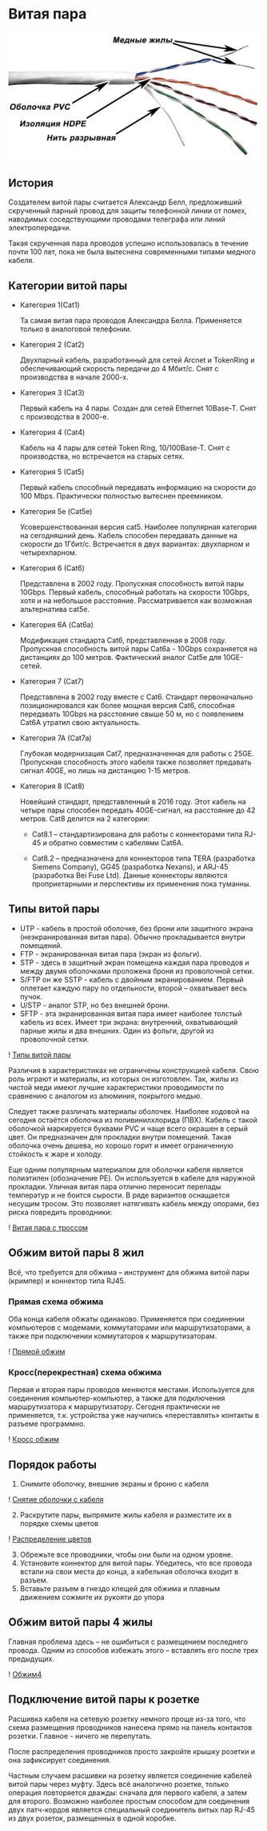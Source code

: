 # Витая пара
![Витая пара](https://github.com/Barsuchek/System-Administration-Theory/blob/main/Education/Photo/Обжим/Витая_пара.png)

## История
Создателем витой пары считается Александр Белл, предложивший скрученный парный провод для защиты телефонной линии от помех, наводимых соседствующими проводами телеграфа или линий электропередачи. 

Такая скрученная пара проводов успешно использовалась в течение почти 100 лет, пока не была вытеснена современными типами медного кабеля.

## Категории витой пары
* Категория 1(Сat1)
	
	Та самая витая пара проводов Александра Белла. Применяется только в аналоговой телефонии.
* Категория 2 (Сat2)
	
	Двухпарный кабель, разработанный для сетей Arcnet и TokenRing и обеспечивающий скорость передачи до 4 Мбит/с. Снят с производства в начале 2000-х.
* Категория 3 (Сat3)
	
	Первый кабель на 4 пары. Создан для сетей Ethernet 10Base-T. Снят с производства в 2000-е.
* Категория 4 (Сat4)
	
	Кабель на 4 пары для сетей Token Ring, 10/100Base-T. Снят с производства, но встречается на старых сетях.
* Категория 5 (Сat5)
	
	Первый кабель способный передавать информацию на скорости до 100 Mbps. Практически полностью вытеснен преемником.
* Категория 5e (Сat5e)
	
	Усовершенствованная версия cat5. Наиболее популярная категория на сегодняшний день. Кабель способен передавать данные на скорости до 1Гбит/с. Встречается в двух вариантах: двухпарном и четырехпарном.
* Категория 6 (Сat6)
	
	Представлена в 2002 году. Пропускная способность витой пары 10Gbps. Первый кабель, способный работать на скорости 10Gbps, хотя и на небольшое расстояние. Рассматривается как возможная альтернатива cat5e.
* Категория 6A (Сat6a)
	
	Модификация стандарта Сat6, представленная в 2008 году. Пропускная способность витой пары Cat6a - 10Gbps сохраняется на дистанциях до 100 метров. Фактический аналог Сat5e для 10GE-сетей.
* Категория 7 (Сat7)
	
	Представлена в 2002 году вместе с Сat6. Стандарт первоначально позиционировался как более мощная версия Сat6, способная передавать 10Gbps на расстояние свыше 50 м, но с появлением Сat6A утратил свою актуальность.
* Категория 7А (Сat7a)
	
	Глубокая модернизация Сat7, предназначенная для работы с 25GE. Пропускная способность этого кабеля также позволяет предавать сигнал 40GE, но лишь на дистанцию 1-15 метров.
* Категория 8 (Сat8)
	
	Новейший стандарт, представленный в 2016 году. Этот кабель на четыре пары способен передать 40GE-сигнал, на расстояние до 42 метров. Cat8 делится на 2 категории:
	
	* Cat8.1 – стандартизирована для работы с коннекторами типа RJ-45 и обратно совместим с кабелями Сat6A.
	
	* Cat8.2 – предназначена для коннекторов типа TERA (разработка Siemens Company), GG45 (разработка Nexans), и ARJ-45 (разработка Bei Fuse Ltd). Данные коннекторы являются проприетарными и перспективы их применения пока туманны.

## Типы витой пары
* UTP - кабель в простой оболочке, без брони или защитного экрана (неэкранированная витая пара). Обычно прокладывается внутри помещений.
* FTP - экранированная витая пара (экран из фольги).
* STP - здесь в защитный экран помещена каждая пара проводов и между двумя оболочками проложена броня из проволочной сетки.
* S/FTP он же SSTP - кабель с двойным экранированием. Первый оплетает каждую пару по отдельности, второй – охватывает весь пучок.
* U/STP - аналог STP, но без внешней брони.
* SFTP - эта экранированная витая пара имеет наиболее толстый кабель из всех. Имеет три экрана: внутренний, охватывающий парные жилы и два внешних. Один из фольги, другой из проволочной сетки.

! [Типы витой пары](https://github.com/Barsuchek/System-Administration-Theory/blob/main/Education/Photo/Обжим/Типы.png)

Различия в характеристиках не ограничены конструкцией кабеля. Свою роль играют и материалы, из которых он изготовлен. Так, жилы из чистой меди имеют лучшие характеристики проводимости по сравнению с аналогом из алюминия, покрытого медью.

Следует также различать материалы оболочек. Наиболее ходовой на сегодня остаётся оболочка из поливинилхлорида (ПВХ). Кабель с такой оболочкой маркируется буквами PVC и чаще всего окрашен в серый цвет. Он предназначен для прокладки внутри помещений. Такая оболочка очень дешева, но хорошо горит и имеет ограниченную стойкость к жаре и холоду.

Еще одним популярным материалом для оболочки кабеля является полиэтилен (обозначение PE). Он используется в кабеле для наружной прокладки. Уличная витая пара отлично переносит перепады температур и не боится сырости. В ряде вариантов оснащается несущим тросом. Это позволяет натягивать кабель между опорами, без риска повредить проводники:

! [Витая пара с троссом](https://github.com/Barsuchek/System-Administration-Theory/blob/main/Education/Photo/Обжим/ВитаяПараСТроссом.png)

## Обжим витой пары 8 жил
Всё, что требуется для обжима – инструмент для обжима витой пары (кримпер) и коннектор типа RJ45.

### Прямая схема обжима
Оба конца кабеля обжаты одинаково. Применяется при соединении компьютеров с модемами, коммутаторами или маршрутизаторами, а также при подключении коммутаторов к маршрутизаторам.

! [Прямой обжим](https://github.com/Barsuchek/System-Administration-Theory/blob/main/Education/Photo/Обжим/ПрямойОбжим.png)

### Кросс(перекрестная) схема обжима
Первая и вторая пары проводов меняются местами. Используется для соединения компьютер-компьютер, а также для подключения маршрутизатора к маршрутизатору. Сегодня практически не применяется, т.к. устройства уже научились «переставлять» контакты в разъеме программно.

! [Кросс обжим](https://github.com/Barsuchek/System-Administration-Theory/blob/main/Education/Photo/Обжим/КроссОбжим.png)

## Порядок работы
1. Снимите оболочку, внешние экраны и броню с кабеля

! [Снятие оболочки с кабеля](https://github.com/Barsuchek/System-Administration-Theory/blob/main/Education/Photo/Обжим/Порядок%20работ/СнятиеОболочки.png)

2. Раскрутите пары, выпрямите жилы кабеля и разместите их в порядке схемы цветов

! [Распределение цветов](https://github.com/Barsuchek/System-Administration-Theory/blob/main/Education/Photo/Обжим/Порядок%20работ/Распределение%20цветов.png)

3. Обрежьте все проводники, чтобы они были на одном уровне.
4. Установите коннектор для витой пары. Убедитесь, что все провода встали на свои места до конца, а кабельная оболочка входит в разъем.
5. Вставьте разъем в гнездо клещей для обжима и плавным движением сожмите их рукояти до упора

## Обжим витой пары 4 жилы
Главная проблема здесь – не ошибиться с размещением последнего провода. Одним из способов избежать этого – вставлять его после трех предыдущих.

! [Обжим4](https://github.com/Barsuchek/System-Administration-Theory/blob/main/Education/Photo/Обжим/Обжим4.png)

## Подключение витой пары к розетке
Расшивка кабеля на сетевую розетку немного проще из-за того, что схема размещения проводников нанесена прямо на панель контактов розетки. Главное - ничего не перепутать.

После распределения проводников просто закройте крышку розетки и она зафиксирует соединения.

Частным случаем расшивки на розетку является соединение кабелей витой пары через муфту. Здесь всё аналогично розетке, только операция повторяется дважды: сначала для первого кабеля, а затем для второго. Возможно наиболее простым способом для соединения двух патч-кордов является специальный соединитель витых пар RJ-45 из двух розеток, размещенных в одной коробке.